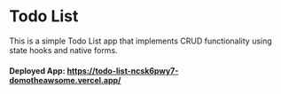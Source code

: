 # Todo List

This is a simple Todo List app that implements CRUD functionality using state hooks and native forms. 

#### Deployed App: https://todo-list-ncsk6pwy7-domotheawsome.vercel.app/ 
